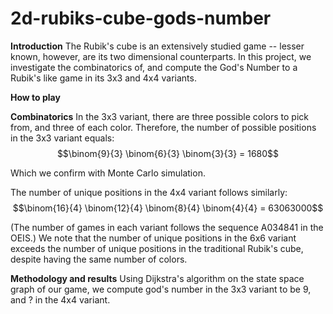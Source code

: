 # 2d-rubiks-cube-gods-number

<b>Introduction</b>
The Rubik's cube is an extensively studied game -- lesser known, however, are its two dimensional counterparts. In this project, we investigate the combinatorics of, and compute the God's Number to a Rubik's like game in its 3x3 and 4x4 variants.

<b>How to play</b>
<!-- Picture and explanation of game -- mention metroid prime 2 but in the least attentive way possible, perhaps as a footnote -->

<b>Combinatorics</b>
In the 3x3 variant, there are three possible colors to pick from, and three of each color. Therefore, the number of possible positions in the 3x3 variant equals:
$$\binom{9}{3} \binom{6}{3} \binom{3}{3} = 1680$$

Which we confirm with Monte Carlo simulation.

The number of unique positions in the 4x4 variant follows similarly:
$$\binom{16}{4} \binom{12}{4} \binom{8}{4} \binom{4}{4} = 63063000$$

(The number of games in each variant follows the sequence A034841 in the OEIS.) We note that the number of unique positions in the 6x6 variant exceeds the number of unique positions in the traditional Rubik's cube, despite having the same number of colors.

<b>Methodology and results</b>
Using Dijkstra's algorithm on the state space graph of our game, we compute god's number in the 3x3 variant to be 9, and ? in the 4x4 variant. 


